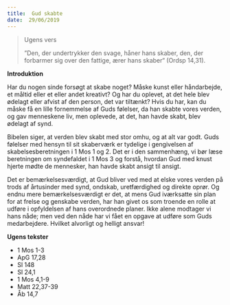 ```yaml
---
title:  Gud skabte
date:  29/06/2019
---
```


> <p>Ugens vers</p>
> ”Den, der undertrykker den svage, håner hans skaber, den, der forbarmer sig over den fattige, ærer hans skaber“ (Ordsp 14,31).

**Introduktion**

Har du nogen sinde forsøgt at skabe noget? Måske kunst eller håndarbejde, et måltid eller et eller andet kreativt? Og har du oplevet, at det hele blev ødelagt eller afvist af den person, det var tiltænkt? Hvis du har, kan du måske få en lille fornemmelse af Guds følelser, da han skabte vores verden, og gav menneskene liv, men oplevede, at det, han havde skabt, blev ødelagt af synd.

Bibelen siger, at verden blev skabt med stor omhu, og at alt var godt. Guds følelser med hensyn til sit skaberværk er tydelige i gengivelsen af skabelsesberetningen i 1 Mos 1 og 2. Det er i den sammenhæng, vi bør læse beretningen om syndefaldet i 1 Mos 3 og forstå, hvordan Gud med knust hjerte mødte de mennesker, han havde skabt ansigt til ansigt.

Det er bemærkelsesværdigt, at Gud bliver ved med at elske vores verden på trods af årtusinder med synd, ondskab, uretfærdighed og direkte oprør. Og endnu mere bemærkelsesværdigt er det, at mens Gud iværksatte sin plan for at frelse og genskabe verden, har han givet os som troende en rolle at udføre i opfyldelsen af hans overordnede planer. Ikke alene modtager vi hans nåde; men ved den nåde har vi fået en opgave at udføre som Guds medarbejdere. Hvilket alvorligt og helligt ansvar!

**Ugens tekster**

- 1 Mos 1-3
- ApG 17,28
- Sl 148
- Sl 24,1
- 1 Mos 4,1-9
- Matt 22,37-39
- Åb 14,7